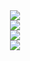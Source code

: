 <div align="center">
	<img src="https://files.catbox.moe/y0rxow.png">
</div>
<div align="center">
	<img src="https://files.catbox.moe/s0bxgw.png">
</div>
<div align="center">
	<img src="https://files.catbox.moe/x50g2w.png">
</div>
<div align="center">
	<img src="https://files.catbox.moe/5y0kk4.png">
</div>
